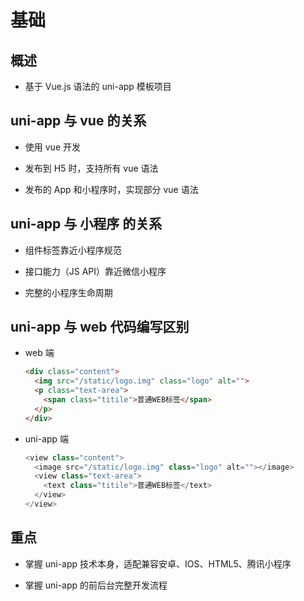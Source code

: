 # 基础

## 概述

*   基于 Vue.js 语法的 uni-app 模板项目

## uni-app 与 vue 的关系

*   使用 vue 开发

*   发布到 H5 时，支持所有 vue 语法

*   发布的 App 和小程序时，实现部分 vue 语法

## uni-app 与 小程序 的关系

*   组件标签靠近小程序规范

*   接口能力（JS API）靠近微信小程序

*   完整的小程序生命周期

## uni-app 与 web 代码编写区别

*   web 端

    ```html
    <div class="content">
      <img src="/static/logo.img" class="logo" alt="">
      <p class="text-area">
        <span class="titile">普通WEB标签</span>
      </p>
    </div>
    ```

*   uni-app 端

    ```javascript
    <view class="content">
      <image src="/static/logo.img" class="logo" alt=""></image>
      <view class="text-area">
        <text class="titile">普通WEB标签</text>
      </view>
    </view>
    ```

## 重点

*   掌握 uni-app 技术本身，适配兼容安卓、IOS、HTML5、腾讯小程序

*   掌握 uni-app 的前后台完整开发流程
